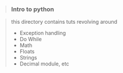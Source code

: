 > ### Intro to python

> this directory contains tuts revolving around 
> - Exception handling
> - Do While
> - Math
> - Floats
> - Strings
> - Decimal module, etc